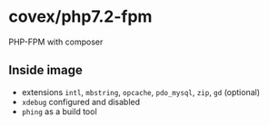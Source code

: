 covex/php7.2-fpm
================

PHP-FPM with composer

Inside image
------------

* extensions `intl`, `mbstring`, `opcache`, `pdo_mysql`, `zip`, `gd` (optional)
* `xdebug` configured and disabled
* `phing` as a build tool
